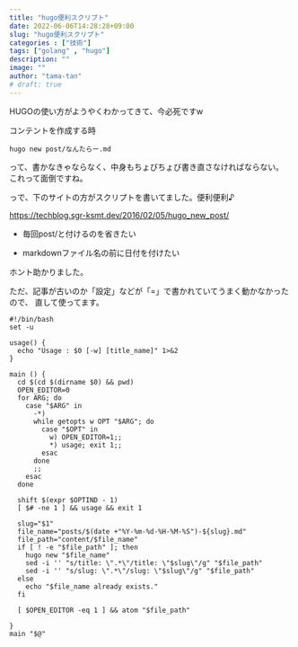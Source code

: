 ```yaml
---
title: "hugo便利スクリプト"
date: 2022-06-06T14:28:28+09:00
slug: "hugo便利スクリプト"
categories : ["技術"]
tags: ["golang" , "hugo"]
description: ""
image: ""
author: "tama-tan"
# draft: true
---
```


HUGOの使い方がようやくわかってきて、今必死ですw

コンテントを作成する時

```shell
hugo new post/なんたらー.md
```

って、書かなきゃならなく、中身もちょびちょび書き直さなければならない。
これって面倒ですね。

っで、下のサイトの方がスクリプトを書いてました。便利便利♪

https://techblog.sgr-ksmt.dev/2016/02/05/hugo_new_post/

- 毎回post/と付けるのを省きたい

- markdownファイル名の前に日付を付けたい

ホント助かりました。

ただ、記事が古いのか「設定」などが「=」で書かれていてうまく動かなかったので、
直して使ってます。


```shell
#!/bin/bash
set -u

usage() {
  echo "Usage : $0 [-w] [title_name]" 1>&2
}

main () {
  cd $(cd $(dirname $0) && pwd)
  OPEN_EDITOR=0
  for ARG; do
    case "$ARG" in
      -*)
      while getopts w OPT "$ARG"; do
        case "$OPT" in
          w) OPEN_EDITOR=1;;
          *) usage; exit 1;;
        esac
      done
      ;;
    esac
  done

  shift $(expr $OPTIND - 1)
  [ $# -ne 1 ] && usage && exit 1

  slug="$1"
  file_name="posts/$(date +"%Y-%m-%d-%H-%M-%S")-${slug}.md"
  file_path="content/$file_name"
  if [ ! -e "$file_path" ]; then
    hugo new "$file_name"
    sed -i '' "s/title: \".*\"/title: \"$slug\"/g" "$file_path"
    sed -i '' "s/slug: \".*\"/slug: \"$slug\"/g" "$file_path"
  else
    echo "$file_name already exists."
  fi

  [ $OPEN_EDITOR -eq 1 ] && atom "$file_path"

}
main "$@"
```

